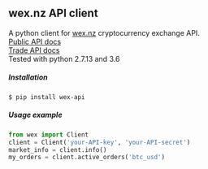 ## wex.nz API client
A python client for [wex.nz](https://wex.nz) cryptocurrency exchange API.  
[Public API docs](https://wex.nz/api/3/docs)  
[Trade API docs](https://wex.nz/tapi/docs)  
Tested with python 2.7.13 and 3.6
##### Installation
```
$ pip install wex-api
```
##### Usage example
```python
from wex import Client
client = Client('your-API-key', 'your-API-secret')
market_info = client.info()
my_orders = client.active_orders('btc_usd')
```
